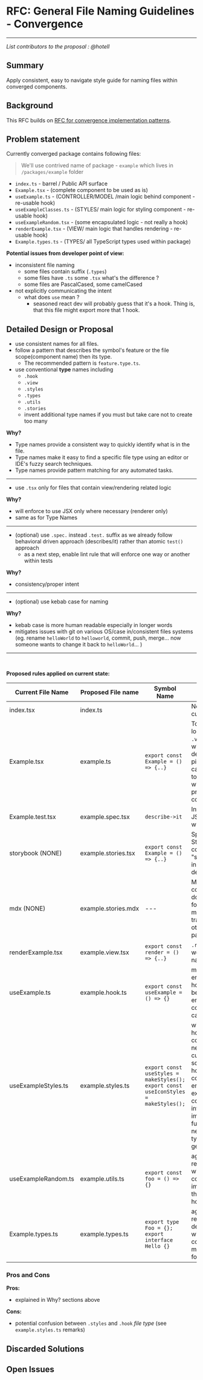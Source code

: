 # RFC: General File Naming Guidelines - Convergence

<!--
An RFC can be anything. A question, a suggestion, a plan. The purpose of this template is to give some structure to help folks write successful RFCs. However, don't feel constrained by this template; use your best judgement.

Tips for writing a successful RFC:

- Simple plain words that make your point, fancy words obfuscate
- Try to stay concise, but don't gloss over important details
- Try to write a neutral problem statement, not one that motivates your desired solution
- Remember, "Writing is thinking". It's natural to realize new ideas while writing your proposal
-->

---

_List contributors to the proposal : @hotell_

## Summary

<!-- Explain the proposed change -->

Apply consistent, easy to navigate style guide for naming files within converged components.

## Background

<!-- If there is relevant background include it here -->

This RFC builds on [RFC for convergence implementation patterns](https://github.com/microsoft/fluentui/pull/16806/files).

## Problem statement

<!--
Why are we making this change? What problem are we solving? What do we expect to gain from this?

This section is important as the motivation or problem statement is indepenent from the proposed change. Even if this RFC is not accepted this Motivation can be used for alternative solutions.

In the end, please make sure to present a neutral Problem statement, rather than one that motivates a particular solution
-->

Currently converged package contains following files:

> We'll use contrived name of package - `example` which lives in `/packages/example` folder

- `index.ts` - barrel / Public API surface
- `Example.tsx` - (complete component to be used as is)
- `useExample.ts` - (CONTROLLER/MODEL /main logic behind component - re-usable hook)
- `useExampleClasses.ts` - (STYLES/ main logic for styling component - re-usable hook)
- `useExampleRandom.tsx` - (some encapsulated logic - not really a hook)
- `renderExample.tsx` - (VIEW/ main logic that handles rendering - re-usable hook)
- `Example.types.ts` - (TYPES/ all TypeScript types used within package)

**Potential issues from developer point of view:**

- inconsistent file naming
  - some files contain suffix (`.types`)
  - some files have `.ts` some `.tsx` what's the difference ?
  - some files are PascalCased, some camelCased
- not explicitly communicating the intent
  - what does `use` mean ?
    - seasoned react dev will probably guess that it's a hook. Thing is, that this file might export more that 1 hook.

## Detailed Design or Proposal

<!-- This is the bulk of the RFC. Explain the proposal or design in enough detail for the inteded audience to understand. -->

- use consistent names for all files.
- follow a pattern that describes the symbol's feature or the file scope(component name) then its type.
  - The recommended pattern is `feature.type.ts`.
- use conventional **type** names including
  - `.hook`
  - `.view`
  - `.styles`
  - `.types`
  - `.utils`
  - `.stories`
  - invent additional type names if you must but take care not to create too many

**Why?**

- Type names provide a consistent way to quickly identify what is in the file.
- Type names make it easy to find a specific file type using an editor or IDE's fuzzy search techniques.
- Type names provide pattern matching for any automated tasks.

---

- use `.tsx` only for files that contain view/rendering related logic

**Why?**

- will enforce to use JSX only where necessary (renderer only)
- same as for Type Names

---

- (optional) use `.spec.` instead `.test.` suffix as we already follow behavioral driven approach (describes/it) rather than atomic `test()` approach
  - as a next step, enable lint rule that will enforce one way or another within tests

**Why?**

- consistency/proper intent

---

- (optional) use kebab case for naming

**Why?**

- kebab case is more human readable especially in longer words
- mitigates issues with git on various OS/case in/consistent files systems (eg. rename `helloWorld` to `helloworld`, commit, push, merge... now someone wants to change it back to `helloWorld`... )

---

<br/>

**Proposed rules applied on current state:**

| Current File Name   | Proposed File name  | Symbol Name                                                                         | Remarks                                                                                                                                                                                                                                                                                                                   |
| ------------------- | ------------------- | ----------------------------------------------------------------------------------- | ------------------------------------------------------------------------------------------------------------------------------------------------------------------------------------------------------------------------------------------------------------------------------------------------------------------------- |
| index.tsx           | index.ts            |                                                                                     | No changes from current                                                                                                                                                                                                                                                                                                   |
| Example.tsx         | example.ts          | `export const Example = () => {..}`                                                 | To enforce rendering logic only within `.view.` type file/s. TS will enforce this by default. Not extremely picky on this one, we can use `.tsx` as well to match extension with test/story - priority is to be consistent                                                                                                |
| Example.test.tsx    | example.spec.tsx    | `describe->it`                                                                      | Integration test on JSDOM level (jest) for whole component                                                                                                                                                                                                                                                                |
| storybook (NONE)    | example.stories.tsx | `export const Example = () => {..}`                                                 | Specific file type for Storybook consumption. Main "starting" point for inner loop - daily development.                                                                                                                                                                                                                   |
| mdx (NONE)          | example.stories.mdx | ---                                                                                 | Markdown(MDX) for consumer facing documentation(mainly for storybook at the moment, but can be transformed to any other tool that can parse MDX).                                                                                                                                                                         |
| renderExample.tsx   | example.view.tsx    | `export const render = () => {..}`                                                  | `.render` might work as well, to match symbol name.                                                                                                                                                                                                                                                                       |
| useExample.ts       | example.hook.ts     | `export const useExample = () => {}`                                                | main logic encapsulated under hook -> name should be the same as encapsulated component (in our case `example`)                                                                                                                                                                                                           |
| useExampleStyles.ts | example.styles.ts   | `export const useStyles = makeStyles(); export const useIconStyles = makeStyles();` | with `makeStyles` 1 to N hooks for particular component styling needs. Why we currently use a solution that provides hooks, having `.styles` could be a good enough convention to explicitly communicate the intent. (if we switch implementation in the future we wouldn't need to change the type name as it's generic) |
| useExampleRandom.ts | example.utils.ts    | `export const foo = () => {}`                                                       | aggregated set of reusable utils used within other parts of component implementation. Note there are no real react hooks!                                                                                                                                                                                                 |
| Example.types.ts    | example.types.ts    | `export type Foo = {}; export interface Hello {}`                                   | aggregated set of reusable type definitions used within other parts of component/also might be re-exported for public API surface                                                                                                                                                                                         |

### Pros and Cons

**Pros:**

- explained in Why? sections above

**Cons:**

- potential confusion between `.styles` and `.hook` _file type_ (see `example.styles.ts` remarks)

<!-- Enumerate the pros and cons of the proposal. Make sure to think about and be clear on the cons or drawbacks of this propsoal. If there are multiple proposals include this for each. -->

## Discarded Solutions

<!-- As you enumerate possible solutions, try to keep track of the discarded ones. This should include why we discarded the solution. -->

## Open Issues

<!-- Optional section, but useful for first drafts. Use this section to track open issues on unanswered questions regarding the design or proposal.  -->
